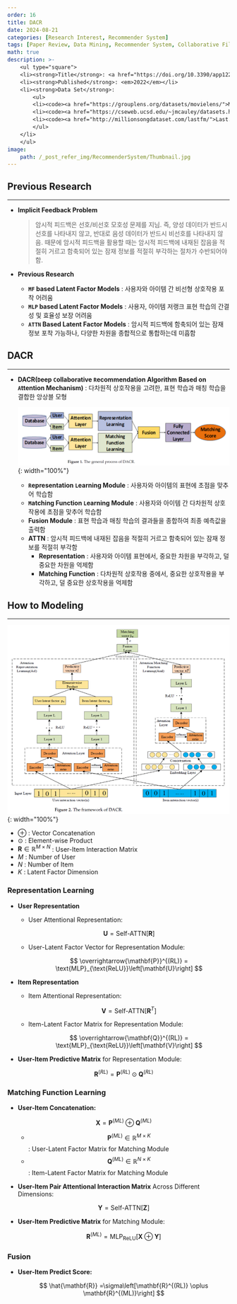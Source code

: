 ```yaml
---
order: 16
title: DACR
date: 2024-08-21
categories: [Research Interest, Recommender System]
tags: [Paper Review, Data Mining, Recommender System, Collaborative Filtering, Latent Factor Model, Deep Learning, Attention Mechanism]
math: true
description: >-
    <ul type="square">
    <li><strong>Title</strong>: <a href="https://doi.org/10.3390/app122010594"><code>Deep Collaborative Recommendation Algorithm Based on Attention Mechanism</code></a></li>
    <li><strong>Published</strong>: <em>2022</em></li>
    <li><strong>Data Set</strong>:
        <ul>
        <li><code><a href="https://grouplens.org/datasets/movielens/">MovieLens</a></code></li>
        <li><code><a href="https://cseweb.ucsd.edu/~jmcauley/datasets.html#amazon_reviews">Amazon(Music)</a></code></li>
        <li><code><a href="http://millionsongdataset.com/lastfm/">Last.fm</a></code></li>
        </ul>
    </li>
    </ul>
image:
    path: /_post_refer_img/RecommenderSystem/Thumbnail.jpg
---
```


## Previous Research
-----

- **Implicit Feedback Problem**

    > 암시적 피드백은 선호/비선호 모호성 문제를 지님. 즉, 양성 데이터가 반드시 선호를 나타내지 않고, 반대로 음성 데이터가 반드시 비선호를 나타내지 않음. 때문에 암시적 피드백을 활용할 때는 암시적 피드백에 내재된 잡음을 적절히 거르고 함축되어 있는 잠재 정보를 적절히 부각하는 절차가 수반되어야 함.

- **Previous Research**
    - **`MF` based Latent Factor Models** : 사용자와 아이템 간 비선형 상호작용 포착 어려움
    - **`MLP` based Latent Factor Models** : 사용자, 아이템 저랭크 표현 학습의 간결성 및 효율성 보장 어려움
    - **`ATTN` Based Latent Factor Models** : 암시적 피드백에 함축되어 있는 잠재 정보 포착 가능하나, 다양한 차원을 종합적으로 통합하는데 미흡함

## DACR
-----

- **DACR(`D`eep `C`ollaborative `R`ecommendation Algorithm Based on `A`ttention Mechanism)** : 다차원적 상호작용을 고려한, 표현 학습과 매칭 학습을 결합한 앙상블 모형

    ![02](/_post_refer_img/RecommenderSystem/16-02.png){: width="100%"}

    - **`R`epresentation `L`earning Module** : 사용자와 아이템의 표현에 초점을 맞추어 학습함
    - **`M`atching Function `L`earning Module** : 사용자와 아이템 간 다차원적 상호작용에 초점을 맞추어 학습함
    - **Fusion Module** : 표현 학습과 매칭 학습의 결과들을 종합하여 최종 예측값을 출력함
    - **ATTN** : 암시적 피드백에 내재된 잡음을 적절히 거르고 함축되어 있는 잠재 정보를 적절히 부각함
        - **Representation** : 사용자와 아이템 표현에서, 중요한 차원을 부각하고, 덜 중요한 차원을 억제함
        - **Matching Function** : 다차원적 상호작용 중에서, 중요한 상호작용을 부각하고, 덜 중요한 상호작용을 억제함

## How to Modeling
-----

![01](/_post_refer_img/RecommenderSystem/16-01.png){: width="100%"}

- $\oplus$ : Vector Concatenation
- $\odot$ : Element-wise Product
- $\mathbf{R} \in \mathbb{R}^{M\times N}$ : User-Item Interaction Matrix
- $M$ : Number of User
- $N$ : Number of Item
- $K$ : Latent Factor Dimension

### Representation Learning

- **User Representation**
    - User Attentional Representation:

        $$
        \mathbf{U} = \text{Self-ATTN}\left[\mathbf{R}\right]
        $$

    - User-Latent Factor Vector for Representation Module:

        $$
        \overrightarrow{\mathbf{P}}^{(RL)} = \text{MLP}_{\text{ReLU}}\left[\mathbf{U}\right]
        $$

- **Item Representation**
    - Item Attentional Representation:

        $$
        \mathbf{V} = \text{Self-ATTN}\left[\mathbf{R}^{T}\right]
        $$

    - Item-Latent Factor Matrix for Representation Module:

        $$
        \overrightarrow{\mathbf{Q}}^{(RL)} = \text{MLP}_{\text{ReLU}}\left[\mathbf{V}\right]
        $$

- **User-Item Predictive Matrix** for Representation Module:

    $$
    \mathbf{R}^{(RL)} = \mathbf{P}^{(RL)} \odot \mathbf{Q}^{(RL)}
    $$

### Matching Function Learning

- **User-Item Concatenation:**

    $$
    \mathbf{X}
    =\mathbf{P}^{(ML)} \oplus \mathbf{Q}^{(ML)}
    $$

    - $$\mathbf{P}^{(ML)} \in \mathbb{R}^{M \times K}$$ : User-Latent Factor Matrix for Matching Module
    - $$\mathbf{Q}^{(ML)} \in \mathbb{R}^{N \times K}$$ : Item-Latent Factor Matrix for Matching Module

- **User-Item Pair Attentional Interaction Matrix** Across Different Dimensions:

    $$
    \mathbf{Y}
    = \text{Self-ATTN}\left[\mathbf{Z}\right]
    $$

- **User-Item Predictive Matrix** for Matching Module:

    $$
    \mathbf{R}^{(ML)}
    = \text{MLP}_{\text{ReLU}}\left[\mathbf{X} \oplus \mathbf{Y}\right]
    $$

### Fusion

- **User-Item Predict Score:**

    $$
    \hat{\mathbf{R}}
    =\sigma\left[\mathbf{R}^{(RL)} \oplus \mathbf{R}^{(ML)}\right]
    $$